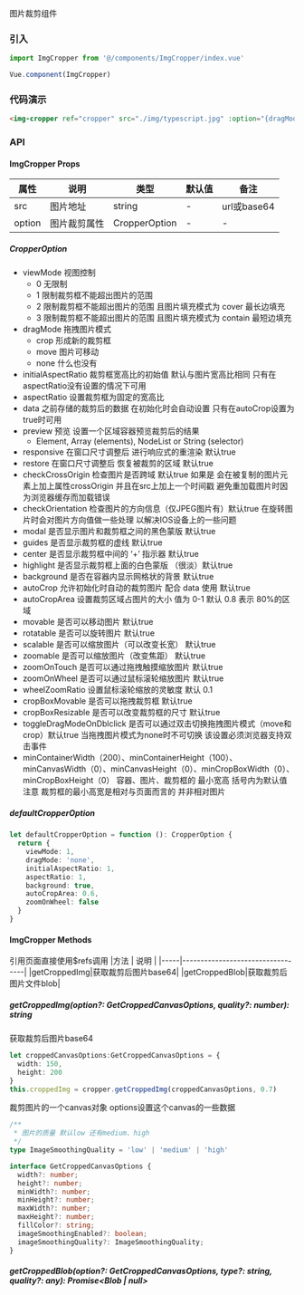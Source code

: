 图片裁剪组件

### 引入

```javascript
import ImgCropper from '@/components/ImgCropper/index.vue'

Vue.component(ImgCropper)
```

### 代码演示
<!-- DEMO -->
```html
<img-cropper ref="cropper" src="./img/typescript.jpg" :option="{dragMode:'move', aspectRatio:3/4}" />
```

### API

#### ImgCropper Props
|属性 | 说明 | 类型 | 默认值 | 备注 |
|-----|-----|------|-------|------|
|src|图片地址|string|-|url或base64|
|option|图片裁剪属性|CropperOption|-|-|

##### CropperOption
- viewMode 视图控制
    - 0 无限制
    - 1 限制裁剪框不能超出图片的范围
    - 2 限制裁剪框不能超出图片的范围 且图片填充模式为 cover 最长边填充
    - 3 限制裁剪框不能超出图片的范围 且图片填充模式为 contain 最短边填充
- dragMode 拖拽图片模式
    - crop 形成新的裁剪框
    - move 图片可移动
    - none 什么也没有
- initialAspectRatio 裁剪框宽高比的初始值 默认与图片宽高比相同 只有在aspectRatio没有设置的情况下可用
- aspectRatio 设置裁剪框为固定的宽高比
- data 之前存储的裁剪后的数据 在初始化时会自动设置 只有在autoCrop设置为true时可用
- preview 预览 设置一个区域容器预览裁剪后的结果
    - Element, Array (elements), NodeList or String (selector)
- responsive 在窗口尺寸调整后 进行响应式的重渲染 默认true
- restore 在窗口尺寸调整后 恢复被裁剪的区域 默认true
- checkCrossOrigin 检查图片是否跨域 默认true 如果是 会在被复制的图片元素上加上属性crossOrigin 并且在src上加上一个时间戳 避免重加载图片时因为浏览器缓存而加载错误
- checkOrientation 检查图片的方向信息（仅JPEG图片有）默认true 在旋转图片时会对图片方向值做一些处理 以解决IOS设备上的一些问题
- modal 是否显示图片和裁剪框之间的黑色蒙版 默认true
- guides 是否显示裁剪框的虚线 默认true
- center 是否显示裁剪框中间的 ‘+’ 指示器 默认true
- highlight 是否显示裁剪框上面的白色蒙版 （很淡）默认true
- background 是否在容器内显示网格状的背景 默认true
- autoCrop 允许初始化时自动的裁剪图片 配合 data 使用 默认true
- autoCropArea 设置裁剪区域占图片的大小 值为 0-1 默认 0.8 表示 80%的区域
- movable 是否可以移动图片 默认true
- rotatable 是否可以旋转图片 默认true
- scalable 是否可以缩放图片（可以改变长宽） 默认true
- zoomable 是否可以缩放图片（改变焦距） 默认true
- zoomOnTouch 是否可以通过拖拽触摸缩放图片 默认true
- zoomOnWheel 是否可以通过鼠标滚轮缩放图片 默认true
- wheelZoomRatio 设置鼠标滚轮缩放的灵敏度 默认 0.1
- cropBoxMovable 是否可以拖拽裁剪框 默认true
- cropBoxResizable 是否可以改变裁剪框的尺寸 默认true
- toggleDragModeOnDblclick 是否可以通过双击切换拖拽图片模式（move和crop）默认true 当拖拽图片模式为none时不可切换 该设置必须浏览器支持双击事件
- minContainerWidth（200）、minContainerHeight（100）、minCanvasWidth（0）、minCanvasHeight（0）、minCropBoxWidth（0）、minCropBoxHeight（0） 容器、图片、裁剪框的 最小宽高 括号内为默认值 注意 裁剪框的最小高宽是相对与页面而言的 并非相对图片

##### defaultCropperOption
```typescript
let defaultCropperOption = function (): CropperOption {
  return {
    viewMode: 1,
    dragMode: 'none',
    initialAspectRatio: 1,
    aspectRatio: 1,
    background: true,
    autoCropArea: 0.6,
    zoomOnWheel: false
  }
}
```

#### ImgCropper Methods
引用页面直接使用$refs调用
|方法 | 说明 |
|-----|----------------------------------|
|getCroppedImg|获取裁剪后图片base64|
|getCroppedBlob|获取裁剪后图片文件blob|

##### getCroppedImg(option?: GetCroppedCanvasOptions, quality?: number): string
获取裁剪后图片base64
```typescript
let croppedCanvasOptions:GetCroppedCanvasOptions = {
  width: 150,
  height: 200
}
this.croppedImg = cropper.getCroppedImg(croppedCanvasOptions, 0.7)
```

裁剪图片的一个canvas对象 options设置这个canvas的一些数据
```typescript
/**
 * 图片的质量 默认low 还有medium、high
 */
type ImageSmoothingQuality = 'low' | 'medium' | 'high'

interface GetCroppedCanvasOptions {
  width?: number;
  height?: number;
  minWidth?: number;
  minHeight?: number;
  maxWidth?: number;
  maxHeight?: number;
  fillColor?: string;
  imageSmoothingEnabled?: boolean;
  imageSmoothingQuality?: ImageSmoothingQuality;
}
```

##### getCroppedBlob(option?: GetCroppedCanvasOptions, type?: string, quality?: any): Promise<Blob | null>
